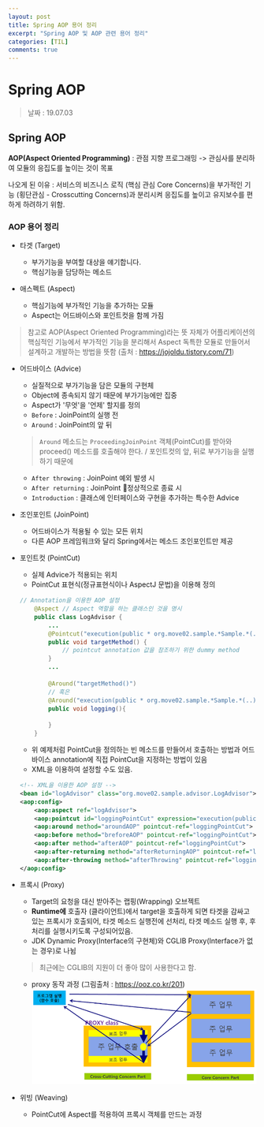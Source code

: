 ```yaml
---
layout: post
title: Spring AOP 용어 정리
excerpt: "Spring AOP 및 AOP 관련 용어 정리"
categories: [TIL]
comments: true
---
```


Spring AOP
=========

> 날짜 : 19.07.03


## Spring AOP

**AOP(Aspect Oriented Programming)** : 관점 지향 프로그래밍
-> 관심사를 분리하여 모듈의 응집도를 높이는 것이 목표

나오게 된 이유 : 서비스의 비즈니스 로직 (핵심 관심 Core Concerns)을 부가적인 기능 (횡단관심 - Crosscutting Concerns)과 분리시켜 응집도를 높이고 유지보수를 편하게 하려하기 위함.

### AOP 용어 정리
- 타겟 (Target) 
    - 부가기능을 부여할 대상을 얘기합니다. 
    - 핵심기능을 담당하는 메소드

- 애스펙트 (Aspect) 
    - 핵심기능에 부가적인 기능을 추가하는 모듈
    - Aspect는 어드바이스와 포인트컷을 함께 가짐

> 참고로 AOP(Aspect Oriented Programming)라는 뜻 자체가 어플리케이션의 핵심적인 기능에서 부가적인 기능을 분리해서 Aspect 독특한 모듈로 만들어서 설계하고 개발하는 방법을 뜻함 (출처 : https://jojoldu.tistory.com/71)

- 어드바이스 (Advice) 
    - 실질적으로 부가기능을 담은 모듈의 구현체
    - Object에 종속되지 않기 때문에 부가기능에만 집중
    - Aspect가 '무엇'을 '언제' 할지를 정의
    - `Before` : JoinPoint의 실행 전
    - `Around` : JoinPoint의 앞 뒤
    > `Around` 메소드는 `ProceedingJoinPoint` 객체(PointCut)를 받아와 proceed() 메소드를 호출해야 한다. / 포인트컷의 앞, 뒤로 부가기능을 실행하기 때문에 
    - `After throwing` : JoinPoint 예외 발생 시
    - `After returning` : JoinPoint 정상적으로 종료 시
    - `Introduction` : 클래스에 인터페이스와 구현을 추가하는 특수한 Advice

- 조인포인트 (JoinPoint) 
    - 어드바이스가 적용될 수 있는 모든 위치
    - 다른 AOP 프레임워크와 달리 Spring에서는 메소드 조인포인트만 제공

- 포인트컷 (PointCut) 
    - 실제 Advice가 적용되는 위치
    - PointCut 표현식(정규표현식이나 AspectJ 문법)을 이용해 정의
    ```java
    // Annotation을 이용한 AOP 설정
        @Aspect // Aspect 역할을 하는 클래스인 것을 명시
        public class LogAdvisor {
            ...
            @Pointcut("execution(public * org.move02.sample.*Sample.*(..))") // 
            public void targetMethod() {
                // pointcut annotation 값을 참조하기 위한 dummy method
            }
            ...

            @Around("targetMethod()")
            // 혹은
            @Around("execution(public * org.move02.sample.*Sample.*(..))")
            public void logging(){

            }
        }
    ```
    - 위 예제처럼 PointCut을 정의하는 빈 메소드를 만들어서 호출하는 방법과 어드바이스 annotation에 직접 PointCut을 지정하는 방법이 있음
    - XML을 이용하여 설정할 수도 있음.
    ```xml
    <!-- XML을 이용한 AOP 설정 -->
    <bean id="logAdvisor" class="org.move02.sample.advisor.LogAdvisor">
    <aop:config>
        <aop:aspect ref="logAdvisor">
        <aop:pointcut id="loggingPointCut" expression="execution(public * org.move02.sample.*Sample.*(..))">
        <aop:around method="aroundAOP" pointcut-ref="loggingPointCut">
        <aop:before method="breforeAOP" pointcut-ref="loggingPointCut">
        <aop:after method="afterAOP" pointcut-ref="loggingPointCut">
        <aop:after-returning method="afterReturningAOP" pointcut-ref="loggingPointCut" returning="retValue">
        <aop:after-throwing method="afterThrowing" pointcut-ref="loggingPointCut" throwing="ex">
    </aop:config>
    ```

- 프록시 (Proxy) 
    - Target의 요청을 대신 받아주는 랩핑(Wrapping) 오브젝트
    - **Runtime에** 호출자 (클라이언트)에서 target을 호출하게 되면 타겟을 감싸고 있는 프록시가 호출되어, 타겟 메소드 실행전에 선처리, 타겟 메소드 실행 후, 후처리를 실행시키도록 구성되어있음.
    - JDK Dynamic Proxy(Interface의 구현체)와 CGLIB Proxy(Interface가 없는 경우)로 나뉨
    > 최근에는 CGLIB의 지원이 더 좋아 많이 사용한다고 함.
    
    - proxy 동작 과정 (그림출처 : https://ooz.co.kr/201)
    ![](/img/aop_proxy.png)

- 위빙 (Weaving)
    - PointCut에 Aspect를 적용하여 프록시 객체를 만드는 과정

